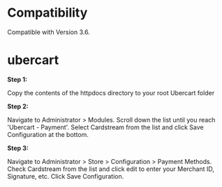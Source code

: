 Compatibility
========

Compatible with Version 3.6. 

ubercart
========

**Step 1:**

Copy the contents of the httpdocs directory to your root Ubercart folder

**Step 2:**

Navigate to Administrator > Modules. Scroll down the list until you reach 'Ubercart - Payment'. Select Cardstream from the list and click Save Configuration at the bottom. 

**Step 3:**

Navigate to Administrator > Store > Configuration > Payment Methods. Check Cardstream from the list and click edit to enter your Merchant ID, Signature, etc. Click Save Configuration.

